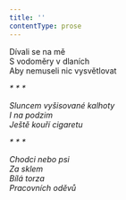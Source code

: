 ```yaml
---
title: ''
contentType: prose
---
```


<section>

Dívali se na mě  
S vodoměry v dlaních  
Aby nemuseli nic vysvětlovat

_\* \* \*_

_Sluncem vyšisované kalhoty  
I na podzim  
Ještě kouří cigaretu_

</section>

<section>

_\* \* \*_

_Chodci nebo psi  
Za sklem  
Bílá torza  
Pracovních oděvů_

</section>
